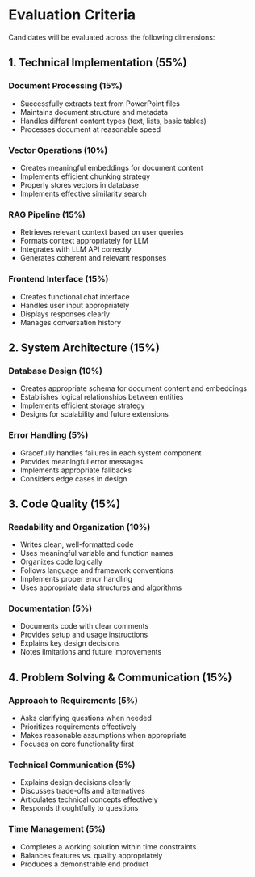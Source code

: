 # Evaluation Criteria

Candidates will be evaluated across the following dimensions:

## 1. Technical Implementation (55%)

### Document Processing (15%)

- Successfully extracts text from PowerPoint files
- Maintains document structure and metadata
- Handles different content types (text, lists, basic tables)
- Processes document at reasonable speed

### Vector Operations (10%)

- Creates meaningful embeddings for document content
- Implements efficient chunking strategy
- Properly stores vectors in database
- Implements effective similarity search

### RAG Pipeline (15%)

- Retrieves relevant context based on user queries
- Formats context appropriately for LLM
- Integrates with LLM API correctly
- Generates coherent and relevant responses

### Frontend Interface (15%)

- Creates functional chat interface
- Handles user input appropriately
- Displays responses clearly
- Manages conversation history

## 2. System Architecture (15%)

### Database Design (10%)

- Creates appropriate schema for document content and embeddings
- Establishes logical relationships between entities
- Implements efficient storage strategy
- Designs for scalability and future extensions

### Error Handling (5%)

- Gracefully handles failures in each system component
- Provides meaningful error messages
- Implements appropriate fallbacks
- Considers edge cases in design

## 3. Code Quality (15%)

### Readability and Organization (10%)

- Writes clean, well-formatted code
- Uses meaningful variable and function names
- Organizes code logically
- Follows language and framework conventions
- Implements proper error handling
- Uses appropriate data structures and algorithms

### Documentation (5%)

- Documents code with clear comments
- Provides setup and usage instructions
- Explains key design decisions
- Notes limitations and future improvements

## 4. Problem Solving & Communication (15%)

### Approach to Requirements (5%)

- Asks clarifying questions when needed
- Prioritizes requirements effectively
- Makes reasonable assumptions when appropriate
- Focuses on core functionality first

### Technical Communication (5%)

- Explains design decisions clearly
- Discusses trade-offs and alternatives
- Articulates technical concepts effectively
- Responds thoughtfully to questions

### Time Management (5%)

- Completes a working solution within time constraints
- Balances features vs. quality appropriately
- Produces a demonstrable end product

